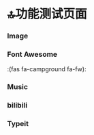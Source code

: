 # 🔝功能测试页面




### Image



### Font Awesome

:(fas fa-campground fa-fw):

### Music



### bilibili



### Typeit


